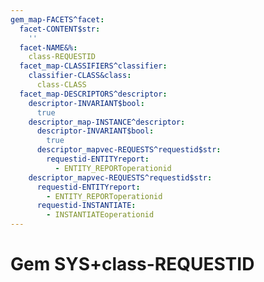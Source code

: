 ```yaml
---
gem_map-FACETS^facet:
  facet-CONTENT$str:
    ''
  facet-NAME&%:
    class-REQUESTID
  facet_map-CLASSIFIERS^classifier:
    classifier-CLASS&class:
      class-CLASS
  facet_map-DESCRIPTORS^descriptor:
    descriptor-INVARIANT$bool:
      true
    descriptor_map-INSTANCE^descriptor:
      descriptor-INVARIANT$bool:
        true
      descriptor_mapvec-REQUESTS^requestid$str:
        requestid-ENTITYreport:
          - ENTITY_REPORToperationid
    descriptor_mapvec-REQUESTS^requestid$str:
      requestid-ENTITYreport:
        - ENTITY_REPORToperationid
      requestid-INSTANTIATE:
        - INSTANTIATEoperationid
---
```

# Gem SYS+class-REQUESTID

